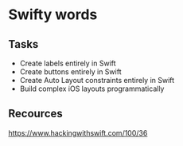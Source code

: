 # Swifty words

## Tasks
* Create labels entirely in Swift
* Create buttons entirely in Swift
* Create Auto Layout constraints entirely in Swift
* Build complex iOS layouts programmatically

## Recources
https://www.hackingwithswift.com/100/36
